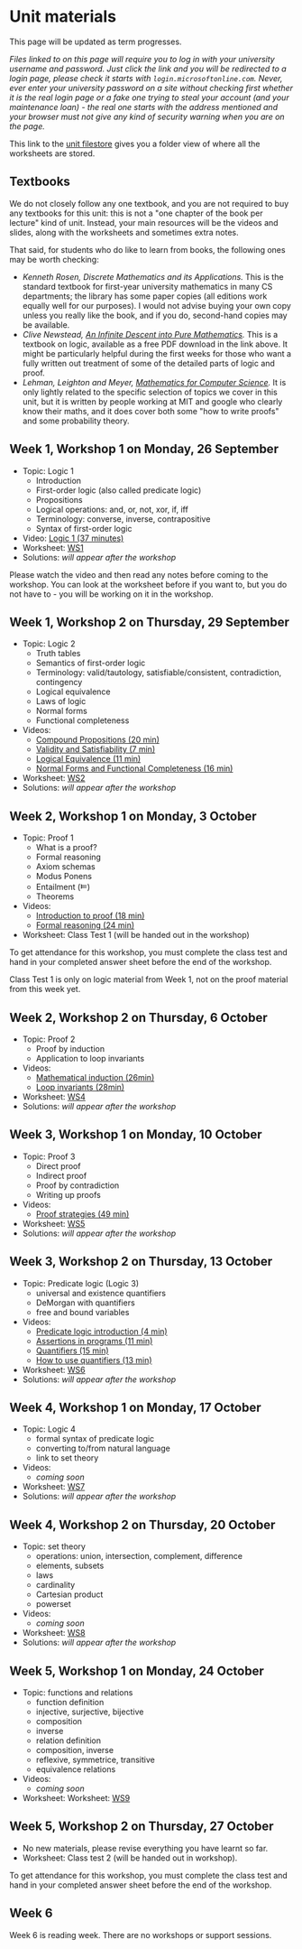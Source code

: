 # Unit materials

This page will be updated as term progresses.

_Files linked to on this page will require you to log in with your university username and password. Just click the link and you will be redirected to a login page, please check it starts with `login.microsoftonline.com`. Never, ever enter your university password on a site without checking first whether it is the real login page or a fake one trying to steal your account (and your maintenance loan) - the real one starts with the address mentioned and your browser must not give any kind of security warning when you are on the page._

This link to the [unit filestore](https://uob.sharepoint.com/:b:/r/teams/UnitTeams-COMS10014-2022-23-TB-1-A/Class%20Materials/) gives you a folder view of where all the worksheets are stored.

## Textbooks

We do not closely follow any one textbook, and you are not required to buy any textbooks for this unit: this is not a "one chapter of the book per lecture" kind of unit. Instead, your main resources will be the videos and slides, along with the worksheets and sometimes extra notes.

That said, for students who do like to learn from books, the following ones may be worth checking:

  - _Kenneth Rosen, Discrete Mathematics and its Applications._ This is the standard textbook for first-year university mathematics in many CS departments; the library has some paper copies (all editions work equally well for our purposes). I would not advise buying your own copy unless you really like the book, and if you do, second-hand copies may be available.
  - _Clive Newstead, [An Infinite Descent into Pure Mathematics](https://infinitedescent.xyz/)._ This is a textbook on logic, available as a free PDF download in the link above. It might be particularly helpful during the first weeks for those who want a fully written out treatment of some of the detailed parts of logic and proof.
  - _Lehman, Leighton and Meyer, [Mathematics for Computer Science](https://courses.csail.mit.edu/6.042/spring18/mcs.pdf)._ It is only lightly related to the specific selection of topics we cover in this unit, but it is written by people working at MIT and google who clearly know their maths, and it does cover both some "how to write proofs" and some probability theory.

## Week 1, Workshop 1 on Monday, 26 September

  - Topic: Logic 1
    - Introduction
    - First-order logic (also called predicate logic)
    - Propositions
    - Logical operations: and, or, not, xor, if, iff
    - Terminology: converse, inverse, contrapositive
    - Syntax of first-order logic
  - Video: [Logic 1 (37 minutes)](https://uob.sharepoint.com/:v:/r/teams/UnitTeams-COMS10014-2022-23-TB-1-A/Shared%20Documents/Videos/logic-1-full-recording.mp4)
  - Worksheet: [WS1](https://uob.sharepoint.com/:b:/r/teams/UnitTeams-COMS10014-2022-23-TB-1-A/Class%20Materials/worksheets/WS1.pdf)
  - Solutions: _will appear after the workshop_

Please watch the video and then read any notes before coming to the workshop. You can look at the worksheet before if you want to, but you do not have to - you will be working on it in the workshop.

## Week 1, Workshop 2 on Thursday, 29 September

  - Topic: Logic 2
    - Truth tables
    - Semantics of first-order logic
    - Terminology: valid/tautology, satisfiable/consistent, contradiction, contingency
    - Logical equivalence
    - Laws of logic
    - Normal forms
    - Functional completeness
  - Videos:
    - [Compound Propositions (20 min)](https://uob.sharepoint.com/:v:/r/teams/UnitTeams-COMS10014-2022-23-TB-1-A/Shared%20Documents/Videos/logic-2_1-11_Compound_Propositions.mp4)
    - [Validity and Satisfiability (7 min)](https://uob.sharepoint.com/:v:/r/teams/UnitTeams-COMS10014-2022-23-TB-1-A/Shared%20Documents/Videos/logic-2_12-18_Validity_and_Satisfiability.mp4)
    - [Logical Equivalence (11 min)](https://uob.sharepoint.com/:v:/r/teams/UnitTeams-COMS10014-2022-23-TB-1-A/Shared%20Documents/Videos/logic-2_19-23_Logical_Equivalence.mp4)
    - [Normal Forms and Functional Completeness (16 min)](https://uob.sharepoint.com/:v:/r/teams/UnitTeams-COMS10014-2022-23-TB-1-A/Shared%20Documents/Videos/logic-2_24-end_Normal_Forms_and_Functional_Completeness.mp4)
  - Worksheet: [WS2](https://uob.sharepoint.com/:b:/r/teams/UnitTeams-COMS10014-2022-23-TB-1-A/Class%20Materials/worksheets/WS2.pdf)
  - Solutions: _will appear after the workshop_

## Week 2, Workshop 1 on Monday, 3 October

  - Topic: Proof 1
    - What is a proof?
    - Formal reasoning
    - Axiom schemas
    - Modus Ponens
    - Entailment (![entailment operator](files/entails.png))
    - Theorems
  - Videos:
    - [Introduction to proof (18 min)](https://uob.sharepoint.com/:v:/r/teams/UnitTeams-COMS10014-2022-23-TB-1-A/Shared%20Documents/Videos/proof-1-introduction-to-proof-narrated_v3.mp4)
    - [Formal reasoning (24 min)](https://uob.sharepoint.com/:v:/r/teams/UnitTeams-COMS10014-2022-23-TB-1-A/Shared%20Documents/Videos/proof-1-formal-reasoning-narrated_v3.mp4)
  - Worksheet: Class Test 1 (will be handed out in the workshop)

To get attendance for this workshop, you must complete the class test and hand in your completed answer sheet before the end of the workshop.

Class Test 1 is only on logic material from Week 1, not on the proof material from this week yet.

## Week 2, Workshop 2 on Thursday, 6 October

  - Topic: Proof 2
    - Proof by induction
    - Application to loop invariants
  - Videos:
    - [Mathematical induction (26min)](https://uob.sharepoint.com/:v:/r/teams/UnitTeams-COMS10014-2022-23-TB-1-A/Shared%20Documents/Videos/proof-2-mathematical-induction-narrated-HR_v3.mp4)
    - [Loop invariants (28min)](https://uob.sharepoint.com/:v:/r/teams/UnitTeams-COMS10014-2022-23-TB-1-A/Shared%20Documents/Videos/proof-2-loop-invariant-proof-narrated_v3.mp4)
  - Worksheet: [WS4](https://uob.sharepoint.com/:b:/r/teams/UnitTeams-COMS10014-2022-23-TB-1-A/Class%20Materials/worksheets/WS4.pdf)
  - Solutions: _will appear after the workshop_

## Week 3, Workshop 1 on Monday, 10 October

  - Topic: Proof 3
    - Direct proof
    - Indirect proof
    - Proof by contradiction
    - Writing up proofs
  - Videos:
    - [Proof strategies (49 min)](https://uob.sharepoint.com/:v:/r/teams/UnitTeams-COMS10014-2022-23-TB-1-A/Shared%20Documents/Videos/proof-3-proof-strategies-narrated_v8.mp4)
  - Worksheet: [WS5](https://uob.sharepoint.com/:b:/r/teams/UnitTeams-COMS10014-2022-23-TB-1-A/Class%20Materials/worksheets/WS5.pdf)
  - Solutions: _will appear after the workshop_

## Week 3, Workshop 2 on Thursday, 13 October

  - Topic: Predicate logic (Logic 3)
    - universal and existence quantifiers
    - DeMorgan with quantifiers
    - free and bound variables
  - Videos:
    - [Predicate logic introduction (4 min)](https://uob.sharepoint.com/:v:/r/teams/UnitTeams-COMS10014-2022-23-TB-1-A/Shared%20Documents/Videos/logic-3_1-3_Introduction-to-Predicate-Logic.mp4)
    - [Assertions in programs (11 min)](https://uob.sharepoint.com/:v:/r/teams/UnitTeams-COMS10014-2022-23-TB-1-A/Shared%20Documents/Videos/logic-3_4-13_Predicates-in-Programming.mp4)
    - [Quantifiers (15 min)](https://uob.sharepoint.com/:v:/r/teams/UnitTeams-COMS10014-2022-23-TB-1-A/Shared%20Documents/Videos/logic-3_14-23_Quantification-Intro.mp4)
    - [How to use quantifiers (13 min)](https://uob.sharepoint.com/:v:/r/teams/UnitTeams-COMS10014-2022-23-TB-1-A/Shared%20Documents/Videos/logic-3_24-30_How-to-use-quantifiers.mp4)
  - Worksheet: [WS6](https://uob.sharepoint.com/:b:/r/teams/UnitTeams-COMS10014-2022-23-TB-1-A/Class%20Materials/worksheets/WS6.pdf)
  - Solutions: _will appear after the workshop_

## Week 4, Workshop 1 on Monday, 17 October

  - Topic: Logic 4
    - formal syntax of predicate logic
    - converting to/from natural language
    - link to set theory
  - Videos:
    - _coming soon_
  - Worksheet: [WS7](https://uob.sharepoint.com/:b:/r/teams/UnitTeams-COMS10014-2022-23-TB-1-A/Class%20Materials/worksheets/WS7.pdf)
  - Solutions: _will appear after the workshop_

## Week 4, Workshop 2 on Thursday, 20 October

  - Topic: set theory
    - operations: union, intersection, complement, difference
    - elements, subsets
    - laws
    - cardinality
    - Cartesian product
    - powerset
  - Videos:
    - _coming soon_
  - Worksheet: [WS8](https://uob.sharepoint.com/:b:/r/teams/UnitTeams-COMS10014-2022-23-TB-1-A/Class%20Materials/worksheets/WS8.pdf)
  - Solutions: _will appear after the workshop_

## Week 5, Workshop 1 on Monday, 24 October

  - Topic: functions and relations
    - function definition
    - injective, surjective, bijective
    - composition
    - inverse
    - relation definition
    - composition, inverse
    - reflexive, symmetrice, transitive
    - equivalence relations
  - Videos:
    - _coming soon_
  - Worksheet: Worksheet: [WS9](https://uob.sharepoint.com/:b:/r/teams/UnitTeams-COMS10014-2022-23-TB-1-A/Class%20Materials/worksheets/WS9.pdf)

## Week 5, Workshop 2 on Thursday, 27 October

  - No new materials, please revise everything you have learnt so far.
  - Worksheet: Class test 2 (will be handed out in workshop).

To get attendance for this workshop, you must complete the class test and hand in your completed answer sheet before the end of the workshop.

## Week 6

Week 6 is reading week. There are no workshops or support sessions.
